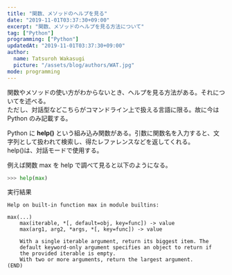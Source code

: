 ```yaml
---
title: "関数、メソッドのヘルプを見る"
date: "2019-11-01T03:37:30+09:00"
excerpt: "関数、メソッドのヘルプを見る方法について"
tag: ["Python"]
programming: ["Python"]
updatedAt: "2019-11-01T03:37:30+09:00"
author:
  name: Tatsuroh Wakasugi
  picture: "/assets/blog/authors/WAT.jpg"
mode: programming
---
```


関数やメソッドの使い方がわからないとき、ヘルプを見る方法がある。それについてを述べる。  
ただし、対話型などこちらがコマンドライン上で扱える言語に限る。故に今は Python のみ記載する。

<div class="note_content_by_programming_language" id="note_content_Python">

Python に **help()** という組み込み関数がある。引数に関数名を入力すると、文字列として扱われて検索し、得たレファレンスなどを返してくれる。  
help()は、対話モードで使用する。

例えば関数 max を help で調べて見ると以下のようになる。

```python
>>> help(max)
```

実行結果

```
Help on built-in function max in module builtins:

max(...)
    max(iterable, *[, default=obj, key=func]) -> value
    max(arg1, arg2, *args, *[, key=func]) -> value

    With a single iterable argument, return its biggest item. The
    default keyword-only argument specifies an object to return if
    the provided iterable is empty.
    With two or more arguments, return the largest argument.
(END)
```

</div>
